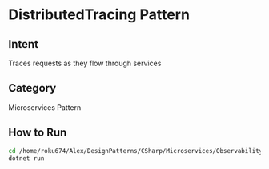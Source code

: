 # DistributedTracing Pattern

## Intent
Traces requests as they flow through services

## Category
Microservices Pattern

## How to Run
```bash
cd /home/roku674/Alex/DesignPatterns/CSharp/Microservices/Observability/DistributedTracing
dotnet run
```
